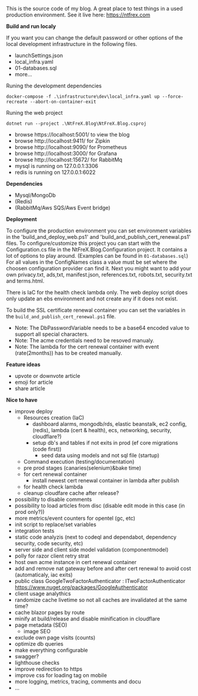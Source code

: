 This is the source code of my blog. A great place to test things in a used production environment. See it live here: https://ntfrex.com

**Build and run localy**

If you want you can change the default password or other options of the local development infrastructure in the following files.

 - launchSettings.json
 - local_infra.yaml
 - 01-databases.sql
 - more...

Runing the development dependencies

```
docker-compose -f .\infrastructure\dev\local_infra.yaml up --force-recreate --abort-on-container-exit
```

Runing the web project

```
dotnet run --project .\NtFreX.Blog\NtFreX.Blog.csproj
```

 - browse https://localhost:5001/ to view the blog
 - browse http://localhost:9411/ for Zipkin
 - browse http://localhost:9090/ for Prometheus
 - browse http://localhost:3000/ for Grafana
 - browse http://localhost:15672/ for RabbitMq
 - mysql is running on 127.0.0.1:3306
 - redis is running on 127.0.0.1:6022

**Dependencies**

 - Mysql/MongoDb
 - (Redis)
 - (RabbitMq/Aws SQS/Aws Event bridge)

 **Deployment**
 
To configure the production environment you can set environment variables in the 'build_and_deploy_web.ps1' and 'build_and_publish_cert_renewal.ps1' files.
To configure/customize this project you can start with the Configuration.cs file in the NtFreX.Blog.Configuration project. It contains a lot of options to play around. (Examples can be found in `01-databases.sql`)
For all values in the ConfigNames class a value must be set where the choosen configuration provider can find it.
Next you might want to add your own privacy.txt, ads,txt, manifest.json, references.txt, robots.txt, security.txt and terms.html.

There is IaC for the health check lambda only. The web deploy script does only update an ebs environment and not create any if it does not exist.

To build the SSL certificate renewal container you can set the variables in the `build_and_publish_cert_renewal.ps1` file.
 - Note: The DbPasswordVariable needs to be a base64 encoded value to support all special characters.
 - Note: The acme credentials need to be resoved manualy.
 - Note: The lambda for the cert renewal container with event (rate(2months)) has to be created manually.

**Feature ideas**

 - upvote or downvote article
 - emoji for article
 - share article

**Nice to have**

 - improve deploy
   - Resources creation (IaC)
     - dashboard alarms, mongodb/rds, elastic beanstalk, ec2 config, (redis), lambda (cert & health), ecs, networking, security, cloudflare?)
     - setup db's and tables if not exits in prod (ef core migrations (code first))
       - seed data using models and not sql file (startup)
   - Command execution (testing/documentation)
   - pre prod stages (canaries(selenium)&bake time)
   - for cert renewal container
     - install newest cert renewal container in lambda after publish
   - for health check lambda
   - cleanup cloudfare cache after release?
 - possibility to disable comments
 - possibility to load articles from disc (disable edit mode in this case (in prod only?))
 - more metrics/event counters for opentel (gc, etc)
 - init script to replace/set variables
 - integration tests
 - static code analyzis (next to codeql and dependabot, dependency security, code security, etc)
 - server side and client side model validation (componentmodel)
 - polly for razor client retry strat
 - host own acme instance in cert renewal container
 - add and remove nat gateway before and after cert renewal to avoid cost (automaticaly, iac exits)
 - public class GoogleTwoFactorAuthenticator : ITwoFactorAuthenticator https://www.nuget.org/packages/GoogleAuthenticator
 - client usage analythics
 - randomize cache livetime so not all caches are invalidated at the same time?
 - cache blazor pages by route
 - minify at build/release and disable minification in cloudflare
 - page metadata (SEO)
   - image SEO
 - exclude own page visits (counts)
 - optimize db queries
 - make everything configurable
 - swagger?
 - lighthouse checks
 - improve redirection to https
 - improve css for loading tag on mobile
 - more logging, metrics, tracing, comments and docu
 - ...
